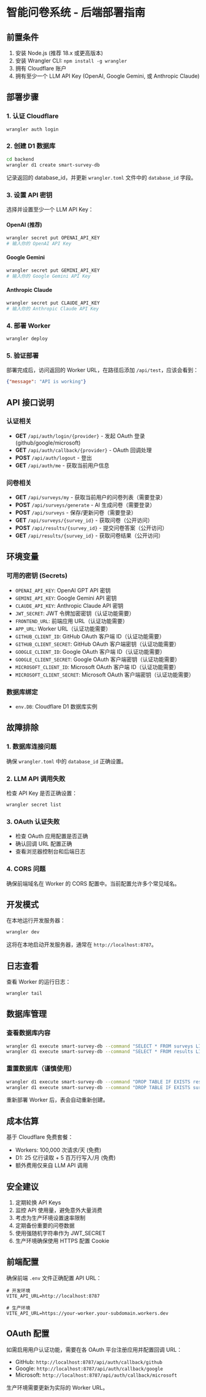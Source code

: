 # 智能问卷系统 - 后端部署指南

## 前置条件

1. 安装 Node.js (推荐 18.x 或更高版本)
2. 安装 Wrangler CLI: `npm install -g wrangler`
3. 拥有 Cloudflare 账户
4. 拥有至少一个 LLM API Key (OpenAI, Google Gemini, 或 Anthropic Claude)

## 部署步骤

### 1. 认证 Cloudflare

```bash
wrangler auth login
```

### 2. 创建 D1 数据库

```bash
cd backend
wrangler d1 create smart-survey-db
```

记录返回的 database_id，并更新 `wrangler.toml` 文件中的 `database_id` 字段。

### 3. 设置 API 密钥

选择并设置至少一个 LLM API Key：

#### OpenAI (推荐)
```bash
wrangler secret put OPENAI_API_KEY
# 输入你的 OpenAI API Key
```

#### Google Gemini
```bash
wrangler secret put GEMINI_API_KEY
# 输入你的 Google Gemini API Key
```

#### Anthropic Claude
```bash
wrangler secret put CLAUDE_API_KEY
# 输入你的 Anthropic Claude API Key
```

### 4. 部署 Worker

```bash
wrangler deploy
```

### 5. 验证部署

部署完成后，访问返回的 Worker URL，在路径后添加 `/api/test`，应该会看到：

```json
{"message": "API is working"}
```

## API 接口说明

### 认证相关
- **GET** `/api/auth/login/{provider}` - 发起 OAuth 登录 (github/google/microsoft)
- **GET** `/api/auth/callback/{provider}` - OAuth 回调处理
- **POST** `/api/auth/logout` - 登出
- **GET** `/api/auth/me` - 获取当前用户信息

### 问卷相关
- **GET** `/api/surveys/my` - 获取当前用户的问卷列表（需要登录）
- **POST** `/api/surveys/generate` - AI 生成问卷（需要登录）
- **POST** `/api/surveys` - 保存/更新问卷（需要登录）
- **GET** `/api/surveys/{survey_id}` - 获取问卷（公开访问）
- **POST** `/api/results/{survey_id}` - 提交问卷答案（公开访问）
- **GET** `/api/results/{survey_id}` - 获取问卷结果（公开访问）

## 环境变量

### 可用的密钥 (Secrets)
- `OPENAI_API_KEY`: OpenAI GPT API 密钥
- `GEMINI_API_KEY`: Google Gemini API 密钥
- `CLAUDE_API_KEY`: Anthropic Claude API 密钥
- `JWT_SECRET`: JWT 令牌加密密钥（认证功能需要）
- `FRONTEND_URL`: 前端应用 URL（认证功能需要）
- `APP_URL`: Worker URL（认证功能需要）
- `GITHUB_CLIENT_ID`: GitHub OAuth 客户端 ID（认证功能需要）
- `GITHUB_CLIENT_SECRET`: GitHub OAuth 客户端密钥（认证功能需要）
- `GOOGLE_CLIENT_ID`: Google OAuth 客户端 ID（认证功能需要）
- `GOOGLE_CLIENT_SECRET`: Google OAuth 客户端密钥（认证功能需要）
- `MICROSOFT_CLIENT_ID`: Microsoft OAuth 客户端 ID（认证功能需要）
- `MICROSOFT_CLIENT_SECRET`: Microsoft OAuth 客户端密钥（认证功能需要）

### 数据库绑定
- `env.DB`: Cloudflare D1 数据库实例

## 故障排除

### 1. 数据库连接问题
确保 `wrangler.toml` 中的 `database_id` 正确设置。

### 2. LLM API 调用失败
检查 API Key 是否正确设置：
```bash
wrangler secret list
```

### 3. OAuth 认证失败
- 检查 OAuth 应用配置是否正确
- 确认回调 URL 配置正确
- 查看浏览器控制台和后端日志

### 4. CORS 问题
确保前端域名在 Worker 的 CORS 配置中。当前配置允许多个常见域名。

## 开发模式

在本地运行开发服务器：

```bash
wrangler dev
```

这将在本地启动开发服务器，通常在 `http://localhost:8787`。

## 日志查看

查看 Worker 的运行日志：

```bash
wrangler tail
```

## 数据库管理

### 查看数据库内容
```bash
wrangler d1 execute smart-survey-db --command "SELECT * FROM surveys LIMIT 10"
wrangler d1 execute smart-survey-db --command "SELECT * FROM results LIMIT 10"
```

### 重置数据库（谨慎使用）
```bash
wrangler d1 execute smart-survey-db --command "DROP TABLE IF EXISTS results"
wrangler d1 execute smart-survey-db --command "DROP TABLE IF EXISTS surveys"
```

重新部署 Worker 后，表会自动重新创建。

## 成本估算

基于 Cloudflare 免费套餐：
- Workers: 100,000 次请求/天 (免费)
- D1: 25 亿行读取 + 5 百万行写入/月 (免费)
- 额外费用仅来自 LLM API 调用

## 安全建议

1. 定期轮换 API Keys
2. 监控 API 使用量，避免意外大量消费
3. 考虑为生产环境设置速率限制
4. 定期备份重要的问卷数据
5. 使用强随机字符串作为 JWT_SECRET
6. 生产环境确保使用 HTTPS 配置 Cookie

## 前端配置

确保前端 `.env` 文件正确配置 API URL：

```env
# 开发环境
VITE_API_URL=http://localhost:8787

# 生产环境
VITE_API_URL=https://your-worker.your-subdomain.workers.dev
```

## OAuth 配置

如需启用用户认证功能，需要在各 OAuth 平台注册应用并配置回调 URL：

- GitHub: `http://localhost:8787/api/auth/callback/github`
- Google: `http://localhost:8787/api/auth/callback/google`
- Microsoft: `http://localhost:8787/api/auth/callback/microsoft`

生产环境需要更新为实际的 Worker URL。